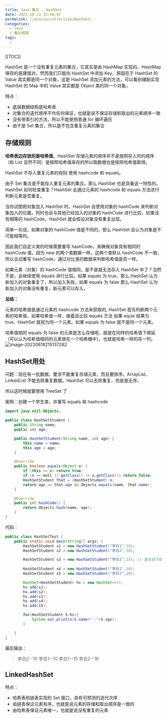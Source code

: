 ```yaml
---
title: Java 集合 - HashSet
date: 2021-10-23 15:44:47
permalink: /java/se/collection/HashSet/
categories: 
  - Java
  - 集合框架
tags: 
  - 
---
```


[[TOC]]

HashSet 是一个没有重复元素的集合，它其实是由 HashMap 实现的，HashMap 保存的是建值对，然而我们只能向 HashSet 中添加 Key，原因在于 HashSet 的 Value 其实都是同一个对象，这是 HashSet 添加元素的方法，可以看到辅助实现 HashSet 的 Map 中的 Value 其实都是 Object 类的同一个对象。

特点：

- 底层数据结构是哈希表
- 对集合的迭代顺序不作任何保证，也就是说不保证存储和取出的元素顺序一致
- 没有带索引的方法，所以不能使用普通 for 循环遍历
- 由于是 Set 集合，所以是不包含重复元素的集合

## 存储规则

**哈希表边存放的是哈希值**。HashSet 存储元素的顺序并不是按照存入时的顺序（和 List 显然不同）是按照哈希值来存的所以取数据也是按照哈希值取得。

HashSet 不存入重复元素的规则.使用 hashcode 和 equals。

由于 Set 集合是不能存入重复元素的集合。那么 HashSet 也是具备这一特性的。HashSet 如何检查重复？HashSet 会通过元素的 hashcode 和 equals 方法进行判断元素是否重复。

当你试图把对象加入 HashSet 时，HashSet 会使用对象的 hashCode 来判断对象加入的位置。同时也会与其他已经加入的对象的 hashCode 进行比较，如果没有相等的 hashCode，HashSet 就会假设对象没有重复出现。

简单一句话，如果对象的 hashCode 值是不同的，那么 HashSet 会认为对象是不可能相等的。

因此我们自定义类的时候需要重写 hashCode，来确保对象具有相同的 hashCode 值，因为 new 的两个类数据一样，这两个类默认 hashCode 不一致，所以主动重写 hashCode，通过对比类的数据来判断哈希值是否一样。

如果元素（对象）的 hashCode 值相同，是不是就无法存入 HashSet 中了？当然不是，会继续使用 equals 进行比较。如果 equals 为 true，那么 HashSet 认为新加入的对象重复了，所以加入失败。如果 equals 为 false 那么 HashSet 认为新加入的对象没有重复，新元素可以存入。

**总结：**

元素的哈希值是通过元素的 hashcode 方法来获取的, HashSet 首先判断两个元素的哈希值，如果哈希值一样，接着会比较 equals 方法 如果 equls 结果为 true，HashSet 就视为同一个元素。如果 equals 为 false 就不是同一个元素。

哈希值相同 equals 为 false 的元素是怎么存储呢，就是在同样的哈希值下顺延（可以认为哈希值相同的元素放在一个哈希桶中）。也就是哈希一样的存一列。
![image-20220618215137282](https://cdn.jsdelivr.net/gh/Kele-Bingtang/static/img/Java%E9%9B%86%E5%90%88/20220618215138.png)

## HashSet用处

问题：现在有一批数据，要求不能重复存储元素，而且要排序。ArrayList、LinkedList 不能去除重复数据。HashSet 可以去除重复，但是是无序。

所以这时候就要使用 TreeSet 了

案例：创建一个学生类，并重写 equals 和 hashcode

```java
import java.util.Objects;

public class HashSetStudent {
    public String name;
    public int age;

    public HashSetStudent(String name, int age) {
        this.name = name;
        this.age = age;
    }

    @Override
    public boolean equals(Object o) {
        if (this == o) return true;
        if (o == null || getClass() != o.getClass()) return false;
        HashSetStudent that = (HashSetStudent) o;
        return age == that.age && Objects.equals(name, that.name);
    }

    @Override
    public int hashCode() {
        return Objects.hash(name, age);
    }
}
```

代码：

```java
public class HashSetTest {
    public static void main(String[] args) {
        HashSetStudent s1 = new HashSetStudent("李白1",15);
        HashSetStudent s2 = new HashSetStudent("李白2",16);

        HashSetStudent s3 = new HashSetStudent("李白1",15); // 重复值不插入
        
        HashSetStudent s4 = new HashSetStudent("李白1",10);
        HashSetStudent s5 = new HashSetStudent("李白2",10);

        HashSet<HashSetStudent> hs = new HashSet<>();
        hs.add(s1);
        hs.add(s2);
        hs.add(s3);
        hs.add(s4);
        hs.add(s5);

        for(HashSetStudent S:hs){
            System.out.println(S.name+"--"+S.age);
        }

    }
}
```

最后输出：

> 李白2--10
> 李白1--10
> 李白1--15
> 李白2--16

## LinkedHashSet

特点：

- 哈希表和链表实现的 Set 接口，具有可预测的迭代次序
- 由链表保证元素有序，也就是说元素的存储和取出顺序是一致的
- 由哈希表保证元素唯一，也就是说没有重复的元素

